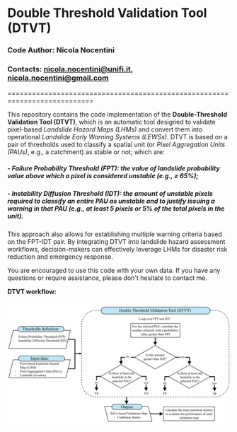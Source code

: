 # Double Threshold Validation Tool (DTVT)

### Code Author: Nicola Nocentini
### Contacts: nicola.nocentini@unifi.it, nicola.nocentini@gmail.com
===========================================================================

This repository contains the code implementation of the **Double-Threshold Validation Tool (DTVT)**, which is an automatic tool designed to validate pixel-based *Landslide Hazard Maps (LHMs)* and convert them into operational *Landslide Early Warning Systems (LEWSs)*.
DTVT is based on a pair of thresholds used to classify a spatial unit (or *Pixel Aggregation Units (PAUs)*, e.g., a catchment) as stable or not; which are:
##### -	*Failure Probability Threshold (FPT)*: the value of landslide probability value above which a pixel is considered unstable (e.g., ≥ 65%);
##### -	*Instability Diffusion Threshold (IDT)*: the amount of unstable pixels required to classify an entire PAU as unstable and to justify issuing a warning in that PAU (e.g., at least 5 pixels or 5% of the total pixels in the unit).
This approach also allows for establishing multiple warning criteria based on the FPT-IDT pair. By integrating DTVT into landslide hazard assessment workflows, decision-makers can effectively leverage LHMs for disaster risk reduction and emergency response.

You are encouraged to use this code with your own data. If you have any questions or require assistance, please don't hesitate to contact me.

**DTVT workflow:**

    
![Workflow_DTVT](Workflow_DTVT.jpg)
